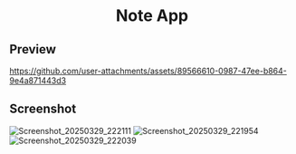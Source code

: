 <h1 align="center">Note App</h1>

## Preview
https://github.com/user-attachments/assets/89566610-0987-47ee-b864-9e4a871443d3

## Screenshot
![Screenshot_20250329_222111](https://github.com/user-attachments/assets/8057b8f1-ecb8-4029-9a6c-447267e1bca1)
![Screenshot_20250329_221954](https://github.com/user-attachments/assets/7281306a-3699-472c-96fc-940b8eadf5f6)
![Screenshot_20250329_222039](https://github.com/user-attachments/assets/8bc03ee4-7257-4d10-882f-1c83916ab1ad)
